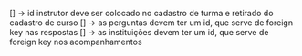 [] -> id instrutor deve ser colocado no cadastro de turma e retirado do cadastro de curso
[] -> as perguntas devem ter um id, que serve de foreign key nas respostas
[] -> as instituições devem ter um id, que serve de foreign key nos acompanhamentos